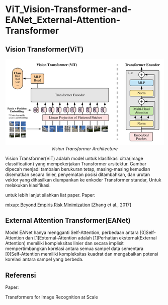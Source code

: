 # ViT_Vision-Transformer-and-EANet_External-Attention-Transformer

## Vision Transformer(ViT)

<p align="center">
 <img src="https://github.com/sultanbst123/ViT_Vision-Transformer-and-EANet_External-Attention-Transformer/blob/main/images.png"> <i>Vision Transformer Architecture</i>
</p>

Vision Transformer(ViT) adalah model untuk klasifikasi citra(image classification) yang mempekerjakan Transformer arsitektur. Gambar dipecah menjadi tambalan berukuran tetap, masing-masing kemudian disematkan secara linier, penyematan posisi ditambahkan, dan urutan vektor yang dihasilkan diumpankan ke enkoder Transformer standar, Untuk melakukan klasifikasi.

untuk lebih lanjut silahkan liat paper. 
Paper: <p><a href="https://arxiv.org/pdf/1905.04899"> mixup: Beyond Empiris Risk Minimization</a> [Zhang et al., 2017]</p>

## External Attention Transformer(EANet) 

Model EANet hanya mengganti Self-Attention, perbedaan antara [0]Self-Attention dan [1]External-Attention adalah  [1]Perhatian eksternal(External Attention) memiliki kompleksitas linier dan secara implisit mempertimbangkan korelasi antara semua sampel data sementara  
[0]Self-Attention memiliki kompleksitas kuadrat dan mengabaikan potensi korelasi antara sampel yang berbeda.

## Referensi 
Paper: <p><a href="https://ai.googleblog.com/2020/12/transformers-for-image-recognition-at.html?m=1"></a> Transformers for Image Recognition at Scale</p>

